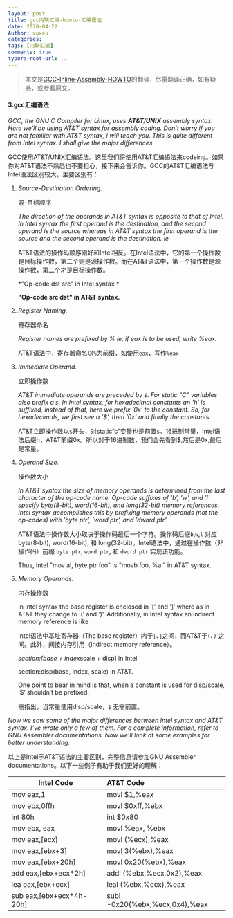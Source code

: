```yaml
---
layout: post
title: gcc内联汇编-howto-汇编语法
date: 2020-04-22
Author: xuxeu
categories: 
tags: [内联汇编]
comments: true
typora-root-url: ..
---
```


> 本文是[GCC-Inline-Assembly-HOWTO](http://www.ibiblio.org/gferg/ldp/GCC-Inline-Assembly-HOWTO.html)的翻译，尽量翻译正确，如有疑惑，或参看原文。

#### 3.gcc汇编语法

*GCC, the GNU C Compiler for Linux, uses **AT&T**/**UNIX** assembly syntax. Here we’ll be using AT&T syntax for assembly coding. Don’t worry if you are not familiar with AT&T syntax, I will teach you. This is quite different from Intel syntax. I shall give the major differences.*

GCC使用AT&T/UNIX汇编语法。这里我们将使用AT&T汇编语法来codeing。如果你对AT&T语法不熟悉也不要担心，接下来会告诉你。GCC的AT&T汇编语法与Intel语法区别较大，主要区别有：

1. *Source-Destination Ordering.*

   源-目标顺序

   *The direction of the operands in AT&T syntax is opposite to that of Intel. In Intel syntax the first operand is the destination, and the second operand is the source whereas in AT&T syntax the first operand is the source and the second operand is the destination. ie*

   AT&T语法的操作码顺序刚好和Intel相反。在Intel语法中，它的第一个操作数是目标操作数，第二个则是源操作数。而在AT&T语法中，第一个操作数是源操作数，第二个才是目标操作数。

   *"Op-code dst src" in Intel syntax *

   **"Op-code src dst" in AT&T syntax.**

2. *Register Naming.*

   寄存器命名

   *Register names are prefixed by % ie, if eax is to be used, write %eax.*

   AT&T语法中，寄存器命名以`%`为前缀，如使用`eax`，写作`%eax`

3. *Immediate Operand.*

   立即操作数

   *AT&T immediate operands are preceded by `$`. For static "C" variables also prefix a `$`. In Intel syntax, for hexadecimal constants an ’h’ is suffixed, instead of that, here we prefix ’0x’ to the constant. So, for hexadecimals, we first see a ’$’, then ’0x’ and finally the constants.*

   AT&T立即操作数以`$`开头，对static“c”变量也是前置`$`。16进制常量，Intel语法后缀h，AT&T前缀0x。所以对于16进制数，我们会先看到$,然后是0x,最后是常量。

4. *Operand Size.*

   操作数大小

   *In AT&T syntax the size of memory operands is determined from the last character of the op-code name. Op-code suffixes of ’b’, ’w’, and ’l’ specify byte(8-bit), word(16-bit), and long(32-bit) memory references. Intel syntax accomplishes this by prefixing memory operands (not the op-codes) with ’byte ptr’, ’word ptr’, and ’dword ptr’.*

   AT&T语法中操作数大小取决于操作码最后一个字符。操作码后缀`b`,`w`,`l` 对应 byte(8-bit),  word(16-bit), 和 long(32-bit)。Intel语法中，通过在操作数（非操作码）前缀 `byte ptr`, `word ptr`, 和 `dword ptr` 实现该功能。

   Thus, Intel "mov al, byte ptr foo" is "movb foo, %al" in AT&T syntax.

5. *Memory Operands.*

   内存操作数

   In Intel syntax the base register is enclosed in ’[’ and ’]’ where as in AT&T they change to ’(’ and ’)’. Additionally, in Intel syntax an indirect memory reference is like

   Intel语法中基址寄存器（The base register）内于`[`、`]`之间，而AT&T于`(`、`)` 之间。此外，间接内存引用（indirect memory reference）。

   *section:[base + index*scale + disp] in Intel

   section:disp(base, index, scale) in AT&T.

   One point to bear in mind is that, when a constant is used for disp/scale, ’$’ shouldn’t be prefixed.

   需指出，当常量使用disp/scale，`$` 无需前置。

*Now we saw some of the major differences between Intel syntax and AT&T syntax. I’ve wrote only a few of them. For a complete information, refer to GNU Assembler documentations. Now we’ll look at some examples for better understanding.*

以上是Intel于AT&T语法的主要区别，完整信息请参加GNU Assembler documentations。以下一些例子有助于我们更好的理解：

| Intel Code                   | AT&T Code                         |
| ---------------------------- | :-------------------------------- |
| mov eax,1                    | movl $1,%eax                      |
| mov ebx,0ffh                 | movl $0xff,%ebx                   |
| int 80h                      | int $0x80                         |
| mov ebx, eax                 | movl %eax, %ebx                   |
| mov     eax,[ecx]            | movl    (%ecx),%eax               |
| mov     eax,[ebx+3]          | movl    3(%ebx),%eax              |
| mov     eax,[ebx+20h]        | movl    0x20(%ebx),%eax           |
| add     eax,[ebx+ecx*2h]     | addl    (%ebx,%ecx,0x2),%eax      |
| lea     eax,[ebx+ecx]        | leal    (%ebx,%ecx),%eax          |
| sub     eax,[ebx+ecx*4h-20h] | subl    -0x20(%ebx,%ecx,0x4),%eax |
